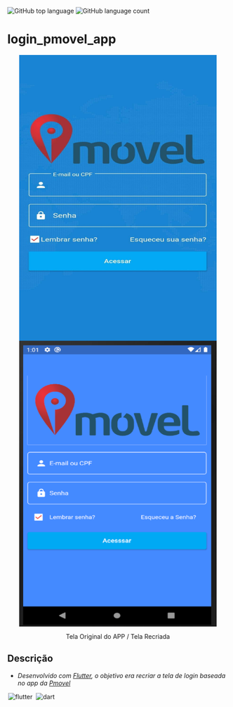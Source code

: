 ![GitHub top language](https://img.shields.io/github/languages/top/endleyson/Flutter?style=for-the-badge)
![GitHub language count](https://img.shields.io/github/languages/count/endleyson/flutter?color=1&style=for-the-badge)

# login_pmovel_app
<p align="center">
  <img align="center" alt="splash-screen" width="450" height="650" src="to_readme/tela_original.jpg" style="max-width:100%;max-height:100%;" text="Tela Original do APP">
  <img align="center" alt="splash-screen" width="450" height="650" src="to_readme/recriado.png" style="max-width:100%;max-height:100%;" text="Tela Recriada">
 </p>
 <p align="center">Tela Original do APP  /  Tela Recriada</>


## Descrição
* *Desenvolvido com [Flutter](https://flutter.dev/), o objetivo era recriar a tela de login baseada no app da [Pmovel](https://www.pmovel.com/)*

<p>
<img src="https://cdn.jsdelivr.net/gh/devicons/devicon/icons/flutter/flutter-original.svg" alt="flutter" widtf="60" height="60" style="max-width:100%;margin: 0 2px;"></img>
<img src="https://cdn.jsdelivr.net/gh/devicons/devicon/icons/dart/dart-original.svg" alt="dart" widtf="60" height="60" style="max-width:100%;margin: 0 2px;"></img>
</p>
